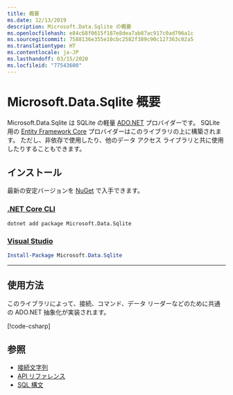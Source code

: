 ```yaml
---
title: 概要
ms.date: 12/13/2019
description: Microsoft.Data.Sqlite の概要
ms.openlocfilehash: e84c68f0615f187e8dea7ab87ac917c0ad796a1c
ms.sourcegitcommit: 7588136e355e10cbc2582f389c90c127363c02a5
ms.translationtype: HT
ms.contentlocale: ja-JP
ms.lasthandoff: 03/15/2020
ms.locfileid: "77543600"
---
```

# <a name="microsoftdatasqlite-overview"></a>Microsoft.Data.Sqlite 概要

Microsoft.Data.Sqlite は SQLite の軽量 [ADO.NET](../../../framework/data/adonet/index.md) プロバイダーです。 SQLite 用の [Entity Framework Core](/ef/core/) プロバイダーはこのライブラリの上に構築されます。 ただし、非依存で使用したり、他のデータ アクセス ライブラリと共に使用したりすることもできます。

## <a name="installation"></a>インストール

最新の安定バージョンを [NuGet](https://www.nuget.org/packages/Microsoft.Data.Sqlite) で入手できます。

### <a name="net-core-cli"></a>[.NET Core CLI](#tab/netcore-cli)

```dotnetcli
dotnet add package Microsoft.Data.Sqlite
```

### <a name="visual-studio"></a>[Visual Studio](#tab/visual-studio)

``` PowerShell
Install-Package Microsoft.Data.Sqlite
```

---

## <a name="usage"></a>使用方法

このライブラリによって、接続、コマンド、データ リーダーなどのために共通の ADO.NET 抽象化が実装されます。

[!code-csharp[](../../../../samples/snippets/standard/data/sqlite/HelloWorldSample/Program.cs?name=snippet_HelloWorld)]

## <a name="see-also"></a>参照

* [接続文字列](connection-strings.md)
* [API リファレンス](/dotnet/api/?view=msdata-sqlite-3.0)
* [SQL 構文](https://www.sqlite.org/lang.html)
